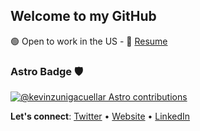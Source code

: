 ## Welcome to my GitHub

🟢 Open to work in the US - 📝 [Resume](https://www.kevinzunigacuellar.com/resume.pdf)

### Astro Badge 🛡

[![@kevinzunigacuellar Astro contributions](https://astro.badg.es/v2/contributor/kevinzunigacuellar.svg)](https://astro.badg.es/contributor/kevinzunigacuellar/)

**Let's connect**: [Twitter](https://twitter.com/kevinzunigacuel) • [Website](https://kevinzunigacuellar.com) • [LinkedIn](https://www.linkedin.com/in/kevinzunigacuellar/)
